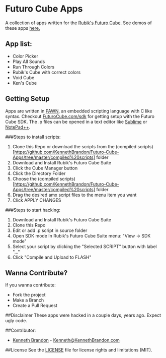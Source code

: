 # Futuro Cube Apps
A collection of apps written for the [Rubik's Futuro Cube](http://futurocube.com).  See demos of these apps [here.](http://www.kennethbrandon.com/rubiks-futuro-cube/)

## App list:
* Color Picker
* Play All Sounds
* Run Through Colors
* Rubik's Cube with correct colors
* Void Cube
* Ken's Cube


## Getting Setup
Apps are written in [PAWN](http://www.compuphase.com/pawn/pawn.htm), an embedded scripting language with C like syntax.  Checkout [FuturoCube.com/sdk](http://futurocube.com/sdk) for getting setup with the Futuro Cube SDK.  The .p files can be opened in a text editor like [Sublime](http://www.sublimetext.com/) or [NotePad++](https://notepad-plus-plus.org/).

###Steps to install scripts:
1. Clone this Repo or download the scripts from the (compiled scripts)[https://github.com/KennethBrandon/Futuro-Cube-Apps/tree/master/compiled%20scripts] folder
2.  Download and Install Rubik's Futuro Cube Suite
3.  Click the Cube Manager button
4.  Click the Directory Folder
5.  Choose the (compiled scripts)[https://github.com/KennethBrandon/Futuro-Cube-Apps/tree/master/compiled%20scripts] folder
6.  Drag the desired amx script files to the menu item you want
7.  Click APPLY CHANGES


###Steps to start hacking:
1. Download and Install Rubik's Futuro Cube Suite
2. Clone this Repo
3. Edit or add .p script in source folder
4. Open SDK mode In Rubik's Futuro Cube Suite menu: "View -> SDK mode"
5. Select your script by clicking the "Selected SCRIPT" button with label "..." 
6. Click "Compile and Upload to FLASH"

## Wanna Contribute?
If you wanna contribute:
* Fork the project
* Make a Branch
* Create a Pull Request

##Disclaimer
These apps were hacked in a couple days, years ago.  Expect ugly code.

##Contributor:
* [Kenneth Brandon](http://kennethbrandon.com) - Kenneth@KennethBrandon.com

##License
See the [LICENSE](https://github.com/KennethBrandon/FuturoCube-Apps/blob/master/LICENSE.md) file for license rights and limitations (MIT).
